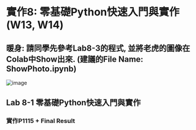 # 實作8: 零基礎Python快速入門與實作 (W13, W14)
## 暖身: 請同學先參考Lab8-3的程式, 並將老虎的圖像在Colab中Show出來. (建議的File Name: ShowPhoto.ipynb)
![image](https://user-images.githubusercontent.com/89717315/141686011-9851f76d-ef39-4d9a-b15b-22bbb6065a43.png)
## Lab 8-1 零基礎Python快速入門與實作
### 實作P1115 + Final Result

